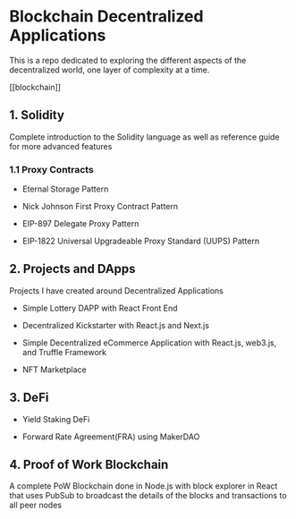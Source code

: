 # Blockchain Decentralized Applications
This is a repo dedicated to exploring the different aspects of the decentralized world, one layer of complexity at a time.

[[blockchain]]

## 1. Solidity

Complete introduction to the Solidity language as well as reference guide for more advanced features

### 1.1 Proxy Contracts

- Eternal Storage Pattern

- Nick Johnson First Proxy Contract Pattern

- EIP-897 Delegate Proxy Pattern

- EIP-1822 Universal Upgradeable Proxy Standard (UUPS) Pattern

## 2. Projects and DApps

Projects I have created around Decentralized Applications

- Simple Lottery DAPP with React Front End

- Decentralized Kickstarter with React.js and Next.js

- Simple Decentralized eCommerce Application with React.js, web3.js, and Truffle Framework

- NFT Marketplace

## 3. DeFi

- Yield Staking DeFi

- Forward Rate Agreement(FRA) using MakerDAO 

## 4. Proof of Work Blockchain

A complete PoW Blockchain done in Node.js with block explorer in React that uses PubSub to broadcast the details of the blocks and transactions to all peer nodes
